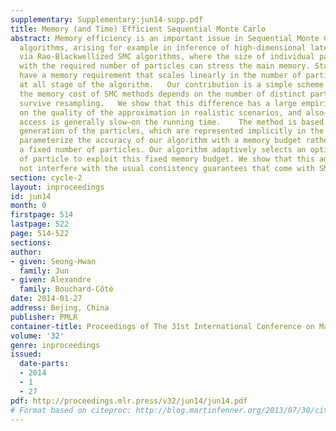 ```yaml
---
supplementary: Supplementary:jun14-supp.pdf
title: Memory (and Time) Efficient Sequential Monte Carlo
abstract: Memory efficiency is an important issue in Sequential Monte Carlo (SMC)
  algorithms, arising for example in inference of high-dimensional latent variables
  via Rao-Blackwellized SMC algorithms, where the size of individual particles combined
  with the required number of particles can stress the main memory. Standard SMC methods
  have a memory requirement that scales linearly in the number of particles present
  at all stage of the algorithm.   Our contribution is a simple scheme that makes
  the memory cost of SMC methods depends on the number of distinct particles that
  survive resampling.   We show that this difference has a large empirical impact
  on the quality of the approximation in realistic scenarios, and also—since memory
  access is generally slow—on the running time.    The method is based on a two pass
  generation of the particles, which are represented implicitly in the first pass.   We
  parameterize the accuracy of our algorithm with a memory budget rather than with
  a fixed number of particles. Our algorithm adaptively selects an optimal number
  of particle to exploit this fixed memory budget. We show that this adaptation does
  not interfere with the usual consistency guarantees that come with SMC algorithms.
section: cycle-2
layout: inproceedings
id: jun14
month: 0
firstpage: 514
lastpage: 522
page: 514-522
sections: 
author:
- given: Seong-Hwan
  family: Jun
- given: Alexandre
  family: Bouchard-Côté
date: 2014-01-27
address: Bejing, China
publisher: PMLR
container-title: Proceedings of The 31st International Conference on Machine Learning
volume: '32'
genre: inproceedings
issued:
  date-parts:
  - 2014
  - 1
  - 27
pdf: http://proceedings.mlr.press/v32/jun14/jun14.pdf
# Format based on citeproc: http://blog.martinfenner.org/2013/07/30/citeproc-yaml-for-bibliographies/
---
```

